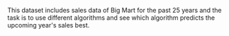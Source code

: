 This dataset includes sales data of Big Mart for the past 25 years and the task is to use different algorithms and see which algorithm predicts the upcoming year's sales best.
